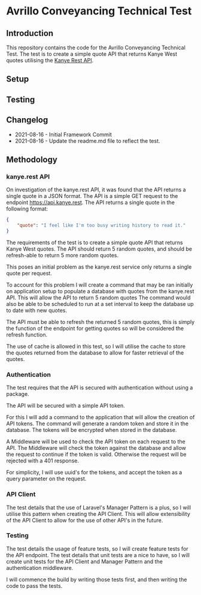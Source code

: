 # Avrillo Conveyancing Technical Test

## Introduction

This repository contains the code for the Avrillo Conveyancing Technical Test.
The test is to create a simple quote API that returns Kanye West quotes utilising the [Kanye Rest API](https://kanye.rest/).

## Setup

## Testing

## Changelog

- 2021-08-16 - Initial Framework Commit
- 2021-08-16 - Update the readme.md file to reflect the test.

## Methodology

### kanye.rest API

On investigation of the kanye.rest API, it was found that the API returns a single quote in a JSON format.
The API is a simple GET request to the endpoint https://api.kanye.rest. The API returns a single quote in the following format:

```json
{
    "quote": "I feel like I'm too busy writing history to read it."
}
```

The requirements of the test is to create a simple quote API that returns Kanye West quotes.
The API should return 5 random quotes, and should be refresh-able to return 5 more random quotes.

This poses an initial problem as the kanye.rest service only returns a single quote per request.

To account for this problem I will create a command that may be ran initially on application setup
to populate a database with quotes from the kanye.rest API. This will allow the API to return 5 random quotes
The command would also be able to be scheduled to run at a set interval to keep the database up to date with new quotes.

The API must be able to refresh the returned 5 random quotes, this is simply the function of the endpoint for getting quotes
so will be considered the refresh function.

The use of cache is allowed in this test, so I will utilise the cache to store the quotes returned from the database to
allow for faster retrieval of the quotes.

### Authentication

The test requires that the API is secured with authentication without using a package.

The API will be secured with a simple API token.

For this I will add a command to the application that will allow the creation of API tokens. The command will generate
a random token and store it in the database. The tokens will be encrypted when stored in the database.

A Middleware will be used to check the API token on each request to the API. The Middleware will check the token against
the database and allow the request to continue if the token is valid. Otherwise the request will be rejected with a 401
response.

For simplicity, I will use uuid's for the tokens, and accept the token as a query parameter on the request.

### API Client

The test details that the use of Laravel's Manager Pattern is a plus, so I will utilise this pattern when creating
the API Client. This will allow extensibility of the API Client to allow for the use of other API's in the future.

### Testing

The test details the usage of feature tests, so I will create feature tests for the API endpoint.
The test details that unit tests are a nice to have, so I will create unit tests for the API Client
and Manager Pattern and the authentication middleware.

I will commence the build by writing those tests first, and then writing the code to pass the tests.



